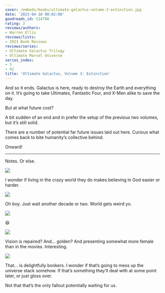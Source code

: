 ```yaml
---
cover: /embeds/books/ultimate-galactus-volume-3-extinction.jpg
date: '2023-04-18 00:02:00'
goodreads_id: 514788
rating: 3
reviews/authors:
- Warren Ellis
reviews/lists:
- 2023 Book Reviews
reviews/series:
- Ultimate Galactus Trilogy
- Ultimate Marvel Universe
series_index:
- 3
- 42
title: 'Ultimate Galactus, Volume 3: Extinction'
---
```

And so it ends. Galactus is here, ready to destroy the Earth and everything on it. It’s going to take Ultimates, Fantastic Four, and X-Men alike to save the day. 

But at what future cost?

A bit sudden of an end and in prefer the setup of the previous two volumes, but it’s still solid. 

There are a number of potential far future issues laid out here. Curious what comes back to bite humanity’s collective behind. 

Onward!


<!--more-->

---



Notes. Or else. 

![](/embeds/books/attachments/ultimate-galactus-3-extinction-textbundle-7613ee.png)

I wonder if living in the crazy world they do makes believing in God easier or harder. 

![](/embeds/books/attachments/ultimate-galactus-3-extinction-textbundle-aabd78.png)

Oh boy. Just wait another decade or two. World gets weird yo. 

![](/embeds/books/attachments/ultimate-galactus-3-extinction-textbundle-5e31df.png)

😆

![](/embeds/books/attachments/ultimate-galactus-3-extinction-textbundle-b9186e.png)

Vision is repaired? And… golden? And presenting somewhat more female than in the movies. Interesting. 

![](/embeds/books/attachments/ultimate-galactus-3-extinction-textbundle-723afd.png)

That… is delightfully bonkers. I wonder if that’s going to mess up the universe stack somehow. If that’s something they’ll deal with at some point later, or just gloss over. 

Not that that’s the only fallout potentially waiting for us. 
